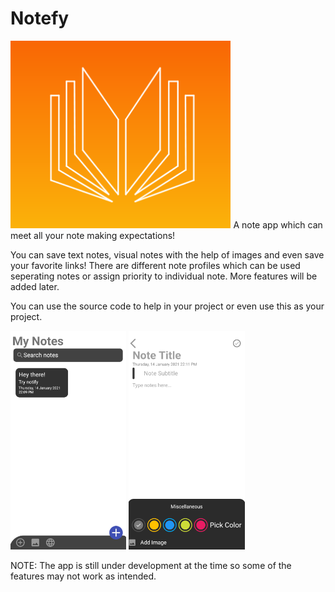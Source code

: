 # Notefy
<img src="/image_assets/logo.PNG" height="300" widght = "300">
A note app which can meet all your note making expectations!

You can save text notes, visual notes with the help of images and even save your favorite links! There are different note profiles which can be used seperating notes or assign priority to individual note. 
More features will be added later.

You can use the source code to help in your project or even use this as your project.

<img src="/image_assets/Capture.PNG" height="350" widght = "200"> <img src="/image_assets/Capture2.PNG" height="350" widght = "200">

NOTE: The app is still under development at the time so some of the features may not work as intended.  
